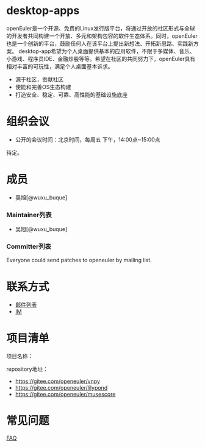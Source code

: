 # desktop-apps

openEuler是一个开源、免费的Linux发行版平台，将通过开放的社区形式与全球的开发者共同构建一个开放、多元和架构包容的软件生态体系。同时，openEuler也是一个创新的平台，鼓励任何人在该平台上提出新想法、开拓新思路、实践新方案。
desktop-app希望为个人桌面提供基本的应用软件，不限于多媒体、音乐、小游戏、程序员IDE、金融炒股等等。希望在社区的共同努力下，openEuler具有相对丰富的可玩性，满足个人桌面基本诉求。

- 源于社区，贡献社区
- 使能和完善OS生态构建
- 打造安全、稳定、可靠、高性能的基础设施底座

# 组织会议

- 公开的会议时间：北京时间，每周五 下午，14:00点~15:00点

待定。

# 成员

- 吴旭[@wuxu_buque]


### Maintainer列表

- 吴旭[@wuxu_buque]

### Committer列表

Everyone could send patches to openeuler by mailing list.

# 联系方式

- [邮件列表](desktop-apps@openeuler.org)
- [IM](#openeuler-dev)

# 项目清单

项目名称：

repository地址：
- https://gitee.com/openeuler/vnpy
- https://gitee.com/openeuler/lilypond
- https://gitee.com/openeuler/musescore

# 常见问题

[FAQ](./faq.md)
